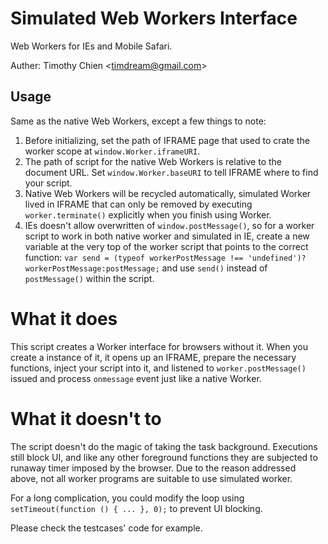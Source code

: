 Simulated Web Workers Interface
==========================

Web Workers for IEs and Mobile Safari.

Auther: Timothy Chien &lt;timdream@gmail.com&gt;

## Usage

Same as the native Web Workers, except a few things to note:
 
1. Before initializing, set the path of IFRAME page that used to crate the 
   worker scope at `window.Worker.iframeURI`.
2. The path of script for the native Web Workers is relative to the document
   URL. Set `window.Worker.baseURI` to tell IFRAME where to find your script.
3. Native Web Workers will be recycled automatically, simulated Worker lived
   in IFRAME that can only be removed by executing `worker.terminate()` 
   explicitly when you finish using Worker.
4. IEs doesn't allow overwritten of `window.postMessage()`, so for a worker
   script to work in both native worker and simulated in IE, create a new
   variable at the very top of the worker script that points to the correct 
   function:
   `var send = (typeof workerPostMessage !== 'undefined')?workerPostMessage:postMessage;`
   and use `send()` instead of `postMessage()` within the script.

# What it does

This script creates a Worker interface for browsers without it. When you create 
a instance of it, it opens up an IFRAME, prepare the necessary functions, inject 
your script into it, and listened to `worker.postMessage()` issued and process
`onmessage` event just like a native Worker.

# What it doesn't to

The script doesn't do the magic of taking the task background. Executions still 
block UI, and like any other foreground functions they are subjected to runaway 
timer imposed by the browser. Due to the reason addressed above, not all worker 
programs are suitable to use simulated worker.

For a long complication, you could modify the loop using 
`setTimeout(function () { ... }, 0);` to prevent UI blocking.

Please check the testcases' code for example.